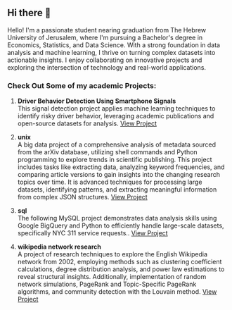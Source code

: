 ## Hi there 👋
Hello! I'm a passionate student nearing graduation from The Hebrew University of Jerusalem, where I'm pursuing a Bachelor's degree in Economics, Statistics, and Data Science. With a strong foundation in data analysis and machine learning, I thrive on turning complex datasets into actionable insights. I enjoy collaborating on innovative projects and exploring the intersection of technology and real-world applications.
### Check Out Some of my academic Projects:

1. **Driver Behavior Detection Using Smartphone Signals**  
   This signal detection project applies machine learning techniques to identify risky driver behavior, leveraging academic publications and open-source datasets for analysis. [View Project](https://github.com/Aviadelr/SignalProcessingAnalysis/blob/main/Final%20Project%20Aviad%20Elron%20Aviv%20Gelfand%20and%20Amit%20Chen_100.pdf)

2. **unix**  
   A big data project of a comprehensive analysis of metadata sourced from the arXiv database, utilizing shell commands and Python programming to explore trends in scientific publishing. This project includes tasks like extracting data, analyzing keyword frequencies, and comparing article versions to gain insights into the changing research topics over time. It is advanced techniques for processing large datasets, identifying patterns, and extracting meaningful information from complex JSON structures.  [View Project](https://github.com/Aviadelr/BigDataAnalysis/blob/main/MidTerm_52002_2022_23_unix.txt)

3. **sql**  
   The following MySQL project demonstrates data analysis skills using Google BigQuery and Python to efficiently handle large-scale datasets, specifically NYC 311 service requests..  [View Project](https://github.com/Aviadelr/BigDataAnalysis/blob/main/MidTerm_52002_2022_23_SQL.ipynb)

4. **wikipedia network research**  
   A project of research techniques to explore the English Wikipedia network from 2002, employing methods such as clustering coefficient calculations, degree distribution analysis, and power law estimations to reveal structural insights. Additionally, implementation of random network simulations, PageRank and Topic-Specific PageRank algorithms, and community detection with the Louvain method.  [View Project](https://github.com/Aviadelr/BigDataAnalysis/blob/main/BigDataMining_2022_23_FinalAssignment_Part1_final.ipynb)

